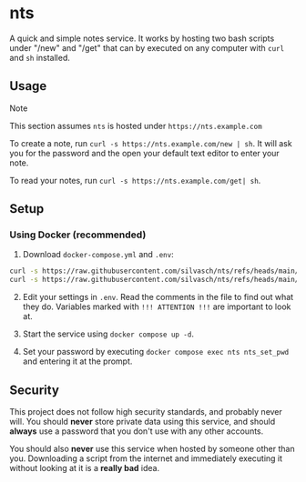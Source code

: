 # nts

A quick and simple notes service. It works by hosting two bash
scripts under "/new" and "/get" that can by executed on any
computer with `curl` and `sh` installed.

## Usage

> [!NOTE]
> This section assumes `nts` is hosted under `https://nts.example.com`

To create a note, run `curl -s https://nts.example.com/new | sh`. It will
ask you for the password and the open your default text editor to enter your
note.

To read your notes, run `curl -s https://nts.example.com/get| sh`.

## Setup

### Using Docker (recommended)

1. Download `docker-compose.yml` and `.env`:

```bash
curl -s https://raw.githubusercontent.com/silvasch/nts/refs/heads/main/docker/docker-compose.yml > docker-compose.yml
curl -s https://raw.githubusercontent.com/silvasch/nts/refs/heads/main/docker/.env.example > .env
```

2. Edit your settings in `.env`. Read the comments in the file to
find out what they do. Variables marked with `!!! ATTENTION !!!`
are important to look at.

3. Start the service using `docker compose up -d`.

4. Set your password by executing `docker compose exec nts nts_set_pwd` and
entering it at the prompt.

## Security

This project does not follow high security standards, and probably never will.
You should **never** store private data using this service, and should **always**
use a password that you don't use with any other accounts.

You should also **never** use this service when hosted by someone other than you.
Downloading a script from the internet and immediately executing it without looking
at it is a **really bad** idea.

